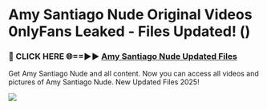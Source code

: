# Amy Santiago Nude Original Videos 0nlyFans Leaked - Files Updated! ()

<h3>🔴 CLICK HERE 🌐==►► <a href="https://tinyurl.com/2p9ay9w9" rel="nofollow">Amy Santiago Nude Updated Files</a></h3>

Get Amy Santiago Nude and all content. Now you can access all videos and pictures of Amy Santiago Nude. New Updated Files 2025!

[![](https://i.imgur.com/KQgVmj3.gif)](https://tinyurl.com/2p9ay9w9)
